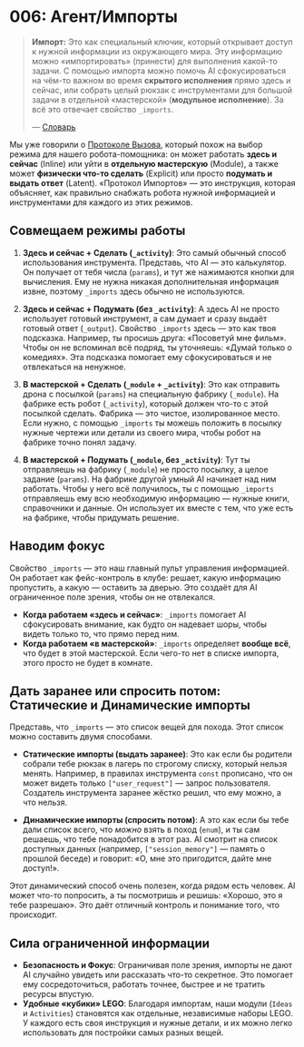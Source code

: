 # 006: Агент/Импорты

> **Импорт:** Это как специальный ключик, который открывает доступ к нужной информации из окружающего мира. Эту информацию можно «импортировать» (принести) для выполнения какой-то задачи. С помощью импорта можно помочь AI сфокусироваться на чём-то важном во время **скрытого исполнения** прямо здесь и сейчас, или собрать целый рюкзак с инструментами для большой задачи в отдельной «мастерской» (**модульное исполнение**). За всё это отвечает свойство `_imports`.
>
> — [Словарь](./000_glossary.md)

Мы уже говорили о [Протоколе Вызова](./003_agent_call.md), который похож на выбор режима для нашего робота-помощника: он может работать **здесь и сейчас** (Inline) или уйти в **отдельную мастерскую** (Module), а также может **физически что-то сделать** (Explicit) или просто **подумать и выдать ответ** (Latent). «Протокол Импортов» — это инструкция, которая объясняет, как правильно снабжать робота нужной информацией и инструментами для каждого из этих режимов.

## Совмещаем режимы работы

1.  **Здесь и сейчас + Сделать (`_activity`)**: Это самый обычный способ использования инструмента. Представь, что AI — это калькулятор. Он получает от тебя числа (`params`), и тут же нажимаются кнопки для вычисления. Ему не нужна никакая дополнительная информация извне, поэтому `_imports` здесь обычно не используются.

2.  **Здесь и сейчас + Подумать (без `_activity`)**: А здесь AI не просто использует готовый инструмент, а сам думает и сразу выдаёт готовый ответ (`_output`). Свойство `_imports` здесь — это как твоя подсказка. Например, ты просишь друга: «Посоветуй мне фильм». Чтобы он не вспоминал всё подряд, ты уточняешь: «Думай только о комедиях». Эта подсказка помогает ему сфокусироваться и не отвлекаться на ненужное.

3.  **В мастерской + Сделать (`_module` + `_activity`)**: Это как отправить дрона с посылкой (`params`) на специальную фабрику (`_module`). На фабрике есть робот (`_activity`), который должен что-то с этой посылкой сделать. Фабрика — это чистое, изолированное место. Если нужно, с помощью `_imports` ты можешь положить в посылку нужные чертежи или детали из своего мира, чтобы робот на фабрике точно понял задачу.

4.  **В мастерской + Подумать (`_module`, без `_activity`)**: Тут ты отправляешь на фабрику (`_module`) не просто посылку, а целое задание (`params`). На фабрике другой умный AI начинает над ним работать. Чтобы у него всё получилось, ты с помощью `_imports` отправляешь ему всю необходимую информацию — нужные книги, справочники и данные. Он использует их вместе с тем, что уже есть на фабрике, чтобы придумать решение.

## Наводим фокус

Свойство `_imports` — это наш главный пульт управления информацией. Он работает как фейс-контроль в клубе: решает, какую информацию пропустить, а какую — оставить за дверью. Это создаёт для AI ограниченное поле зрения, чтобы он не отвлекался.

- **Когда работаем «здесь и сейчас»**: `_imports` помогает AI сфокусировать внимание, как будто он надевает шоры, чтобы видеть только то, что прямо перед ним.
- **Когда работаем «в мастерской»**: `_imports` определяет **вообще всё**, что будет в этой мастерской. Если чего-то нет в списке импорта, этого просто не будет в комнате.

## Дать заранее или спросить потом: Статические и Динамические импорты

Представь, что `_imports` — это список вещей для похода. Этот список можно составить двумя способами.

- **Статические импорты (выдать заранее)**: Это как если бы родители собрали тебе рюкзак в лагерь по строгому списку, который нельзя менять. Например, в правилах инструмента `const` прописано, что он может видеть только `["user_request"]` — запрос пользователя. Создатель инструмента заранее жёстко решил, что ему можно, а что нельзя.

- **Динамические импорты (спросить потом)**: А это как если бы тебе дали список всего, что *можно* взять в поход (`enum`), и ты сам решаешь, что тебе понадобится в этот раз. AI смотрит на список доступных данных (например, `["session_memory"]` — память о прошлой беседе) и говорит: «О, мне это пригодится, дайте мне доступ!».

Этот динамический способ очень полезен, когда рядом есть человек. AI может что-то попросить, а ты посмотришь и решишь: «Хорошо, это я тебе разрешаю». Это даёт отличный контроль и понимание того, что происходит.

## Сила ограниченной информации

- **Безопасность и Фокус**: Ограничивая поле зрения, импорты не дают AI случайно увидеть или рассказать что-то секретное. Это помогает ему сосредоточиться, работать точнее, быстрее и не тратить ресурсы впустую.
- **Удобные «кубики» LEGO**: Благодаря импортам, наши модули (`Ideas` и `Activities`) становятся как отдельные, независимые наборы LEGO. У каждого есть своя инструкция и нужные детали, и их можно легко использовать для постройки самых разных вещей.